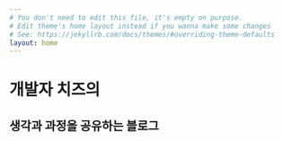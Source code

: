 ```yaml
---
# You don't need to edit this file, it's empty on purpose.
# Edit theme's home layout instead if you wanna make some changes
# See: https://jekyllrb.com/docs/themes/#overriding-theme-defaults
layout: home
---
```



# 개발자 치즈의 
## 생각과 과정을 공유하는 블로그